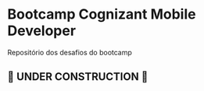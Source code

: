 # Bootcamp Cognizant Mobile Developer
Repositório dos desafios do bootcamp

## 🚧 UNDER CONSTRUCTION 🚧